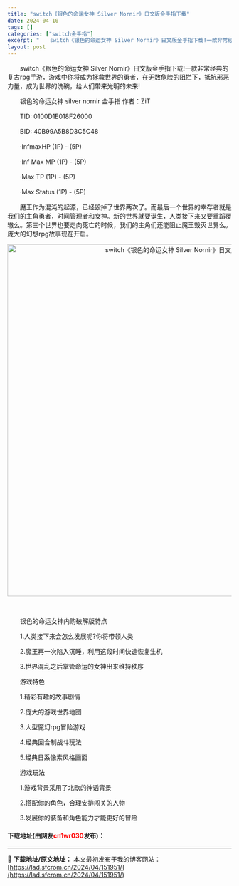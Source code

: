 ```yaml
---
title: "switch《银色的命运女神 Silver Nornir》日文版金手指下载"
date: 2024-04-10
tags: []
categories: ["switch金手指"]
excerpt: "　　switch《银色的命运女神 Silver Nornir》日文版金手指下载!一款非常经典的复古rpg手游，游戏中你将成为拯救世界的勇者，在无数危险的阻拦下，抵抗邪恶力量，成为世界的洗碗，给人们带来光明的未来! 　　银色的命运女神 silver nornir 金手指 作者：ZiT 　　TID: 0&hellip;"
layout: post
---
```


 <p>　　switch《银色的命运女神 Silver Nornir》日文版金手指下载!一款非常经典的复古rpg手游，游戏中你将成为拯救世界的勇者，在无数危险的阻拦下，抵抗邪恶力量，成为世界的洗碗，给人们带来光明的未来!</p> <p>　　银色的命运女神 silver nornir 金手指 作者：ZiT</p> <p>　　TID: 0100D1E018F26000</p> <p>　　BID: 40B99A5B8D3C5C48</p> <p>　　&middot;InfmaxHP (1P) - (5P)</p> <p>　　&middot;Inf Max MP (1P) - (5P)</p> <p>　　&middot;Max TP (1P) - (5P)</p> <p>　　&middot;Max Status (1P) - (5P)</p> <p>　　魔王作为混沌的起源，已经毁掉了世界两次了。而最后一个世界的幸存者就是我们的主角勇者，时间管理者和女神。新的世界就要诞生，人类接下来又要重蹈覆辙么。第三个世界也要走向死亡的时候，我们的主角们还能阻止魔王毁灭世界么。庞大的幻想rpg故事现在开启。</p> <p align="center"><img align="" border="0" src="https://lad.sfcrom.cn/wp-content/uploads/2024/04/20240410_6615eb5e9d175.webp" width="791" alt="switch《银色的命运女神 Silver Nornir》日文版金手指下载" /></p> <p align="center">&nbsp;</p> <p>　　银色的命运女神内购破解版特点</p> <p>　　1.人类接下来会怎么发展呢?你将带领人类</p> <p>　　2.魔王再一次陷入沉睡，利用这段时间快速恢复生机</p> <p>　　3.世界混乱之后掌管命运的女神出来维持秩序</p> <p>　　游戏特色</p> <p>　　1.精彩有趣的故事剧情</p> <p>　　2.庞大的游戏世界地图</p> <p>　　3.大型魔幻rpg冒险游戏</p> <p>　　4.经典回合制战斗玩法</p> <p>　　5.经典日系像素风格画面</p> <p>　　游戏玩法</p> <p>　　1.游戏背景采用了北欧的神话背景</p> <p>　　2.搭配你的角色，合理安排闯关的人物</p> <p>　　3.发展你的装备和角色能力才能更好的冒险</p> <p><h4>下载地址(由网友<font color="red">cn1wr030</font>发布)：</h4></p> 

---
📖 **下载地址/原文地址：** 本文最初发布于我的博客网站：[https://lad.sfcrom.cn/2024/04/151951/](https://lad.sfcrom.cn/2024/04/151951/)
